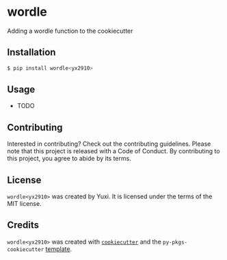 # wordle<yx2910>

Adding a wordle function to the cookiecutter

## Installation

```bash
$ pip install wordle<yx2910>
```

## Usage

- TODO

## Contributing

Interested in contributing? Check out the contributing guidelines. Please note that this project is released with a Code of Conduct. By contributing to this project, you agree to abide by its terms.

## License

`wordle<yx2910>` was created by Yuxi. It is licensed under the terms of the MIT license.

## Credits

`wordle<yx2910>` was created with [`cookiecutter`](https://cookiecutter.readthedocs.io/en/latest/) and the `py-pkgs-cookiecutter` [template](https://github.com/py-pkgs/py-pkgs-cookiecutter).
